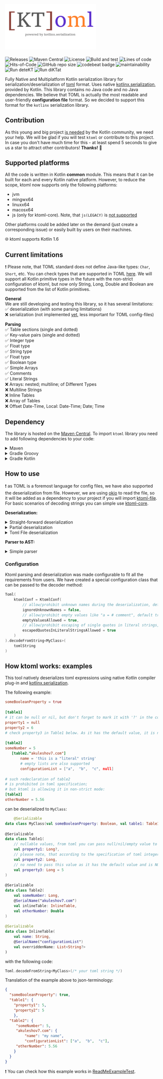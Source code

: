 ## <img src="/ktoml.png" width="300px"/>

![Releases](https://img.shields.io/github/v/release/akuleshov7/ktoml)
![Maven Central](https://img.shields.io/maven-central/v/com.akuleshov7/ktoml-core)
![License](https://img.shields.io/github/license/akuleshov7/ktoml)
![Build and test](https://github.com/akuleshov7/ktoml/actions/workflows/build_and_test.yml/badge.svg?branch=main)
![Lines of code](https://img.shields.io/tokei/lines/github/akuleshov7/ktoml)
![Hits-of-Code](https://hitsofcode.com/github/akuleshov7/ktoml?branch=main)
![GitHub repo size](https://img.shields.io/github/repo-size/akuleshov7/ktoml)
![codebeat badge](https://codebeat.co/badges/0518ea49-71ed-4bfd-8dd3-62da7034eebd)
![maintainability](https://api.codeclimate.com/v1/badges/c75d2d6b0d44cea7aefe/maintainability)
![Run deteKT](https://github.com/akuleshov7/ktoml/actions/workflows/detekt.yml/badge.svg)
![Run diKTat](https://github.com/akuleshov7/ktoml/actions/workflows/diktat.yml/badge.svg)

Fully Native and Multiplatform Kotlin serialization library for serialization/deserialization of [toml](https://toml.io/en/) format.
Uses native [kotlinx.serialization](https://github.com/Kotlin/kotlinx.serialization), provided by Kotlin. This library contains no Java code and no Java dependencies.
We believe that TOML is actually the most readable and user-friendly **configuration file** format.
So we decided to support this format for the `kotlinx` serialization library.  

## Contribution
As this young and big project [is needed](https://github.com/Kotlin/kotlinx.serialization/issues/1092) by the Kotlin community, we need your help.
We will be glad if you will test `ktoml` or contribute to this project. 
In case you don't have much time for this - at least spend 5 seconds to give us a star to attract other contributors!
**Thanks!** :pray:

## Supported platforms
All the code is written in Kotlin **common** module. This means that it can be built for each and every Kotlin native platform.
However, to reduce the scope, ktoml now supports only the following platforms:
 - jvm
 - mingwx64
 - linuxx64
 - macosx64
 - js (only for ktoml-core). Note, that `js(LEGACY)` is [not supported](https://github.com/Kotlin/kotlinx.serialization/issues/1448)

Other platforms could be added later on the demand (just create a corresponding issue) or easily built by users on their machines.

:globe_with_meridians: ktoml supports Kotlin 1.6

## Current limitations
:heavy_exclamation_mark: Please note, that TOML standard does not define Java-like types: `Char`, `Short`, etc.
You can check types that are supported in TOML [here](https://toml.io/en/v1.0.0#string).
We will support all Kotlin primitive types in the future with the non-strict configuration of ktoml, but now
only String, Long, Double and Boolean are supported from the list of Kotlin primitives.

**General** \
We are still developing and testing this library, so it has several limitations: \
:white_check_mark: deserialization (with some parsing limitations) \
:x: serialization (not implemented [yet](https://github.com/akuleshov7/ktoml/issues/11), less important for TOML config-files)

**Parsing** \
:white_check_mark: Table sections (single and dotted) \
:white_check_mark: Key-value pairs (single and dotted) \
:white_check_mark: Integer type \
:white_check_mark: Float type \
:white_check_mark: String type \
:white_check_mark: Float type \
:white_check_mark: Boolean type \
:white_check_mark: Simple Arrays \
:white_check_mark: Comments \
:white_check_mark: Literal Strings \
:x: Arrays: nested; multiline; of Different Types \
:x: Multiline Strings \
:x: Inline Tables \
:x: Array of Tables \
:x: Offset Date-Time, Local: Date-Time; Date; Time 

## Dependency
The library is hosted on the [Maven Central](https://search.maven.org/artifact/com.akuleshov7/ktoml-core).
To import `ktoml` library you need to add following dependencies to your code: 
<details>
<summary>Maven</summary>

```pom
<dependency>
  <groupId>com.akuleshov7</groupId>
  <artifactId>ktoml-core</artifactId>
  <version>0.2.8</version>
</dependency>
<dependency>
  <groupId>com.akuleshov7</groupId>
  <artifactId>ktoml-file</artifactId>
  <version>0.2.8</version>
</dependency>
```
</details>

<details>
<summary>Gradle Groovy</summary>

```groovy
implementation 'com.akuleshov7:ktoml-core:0.2.8'
implementation 'com.akuleshov7:ktoml-file:0.2.8'
```
</details>

<details>
<summary>Gradle Kotlin</summary>

```kotlin
implementation("com.akuleshov7:ktoml-core:0.2.8")
implementation("com.akuleshov7:ktoml-file:0.2.8")
```
</details>

## How to use
:heavy_exclamation_mark: as TOML is a foremost language for config files, we have also supported the deserialization from file.
However, we are using [okio](https://github.com/square/okio) to read the file, so it will be added as a dependency to your
project if you will import [ktoml-file](https://search.maven.org/artifact/com.akuleshov7/ktoml-file).
For basic scenarios of decoding strings you can simple use [ktoml-core](https://search.maven.org/artifact/com.akuleshov7/ktoml-core).

**Deserialization:**
<details>
<summary>Straight-forward deserialization</summary>

```kotlin
// include extensions from 'kotlinx' lib to improve user experience 
import kotlinx.serialization.decodeFromString
import kotlinx.serialization.serializer
// including com.akuleshov7:ktoml-core
import com.akuleshov7.ktoml.deserialize

@Serializable
data class MyClass(/* your fields */)

// to deserialize toml input in a string format (separated by newlines '\n')
// no need to provide serializer() explicitly if you will use extension method from
// <kotlinx.serialization.decodeFromString>
val resultFromString = Toml.decodeFromString<MyClass>(/* string with a toml input */)
val resultFromList = Toml.decodeFromString<MyClass>(serializer(), /* list with lines of strings with a toml input */)
```
</details>

<details>
<summary>Partial deserialization</summary>

Partial Deserialization can be useful when you would like to deserialize only **one single** table and you do not want 
to reproduce whole object structure in your code.
 
```kotlin
// If you need to deserialize only some part of the toml - provide the full name of the toml table. 
// The deserializer will work only with this table and it's children.
// For example if you have the following toml, but you want only to decode [c.d.e.f] table: 
// [a]
//   b = 1
// [c.d.e.f]
//   d = "5"

val result = Toml.partiallyDecodeFromString<MyClassOnlyForTable>(serializer(), /* string with a toml input */, "c.d.e.f")
val result = Toml.partiallyDecodeFromString<MyClassOnlyForTable>(serializer(), /* list with toml strings */, "c.d.e.f")
```
</details>

<details>
<summary>Toml File deserialization</summary>

```kotlin
// including com.akuleshov7:ktoml-file
import com.akuleshov7.ktoml.deserialize

val resultFromString = TomlFileReader.decodeFromFile<MyClass>(serializer(), /* file path to toml file */)
val resultFromList = TomlFileReader.partiallyDecodeFromFile<MyClass>(serializer(),  /* file path to toml file */, /* table name */)
```
</details>

**Parser to AST:**
<details>
<summary>Simple parser</summary>

```kotlin
import com.akuleshov7.ktoml.parsers.TomlParser
import com.akuleshov7.ktoml.KtomlConf
/* ========= */
var tomlAST = TomlParser(KtomlConf()).parseStringsToTomlTree(/* list with toml strings */)
tomlAST = TomlParser(KtomlConf()).parseString(/* the string that you want to parse */)
tomlAST.prettyPrint()
```
</details>

### Configuration
Ktoml parsing and deserialization was made configurable to fit all the requirements from users. We have created a
special configuration class that can be passed to the decoder method:

```kotlin
Toml(
    ktomlConf = KtomlConf(
        // allow/prohibit unknown names during the deserialization, default false
        ignoreUnknownNames = false,
        // allow/prohibit empty values like "a = # comment", default true
        emptyValuesAllowed = true,
        // allow/prohibit escaping of single quotes in literal strings, default true
        escapedQuotesInLiteralStringsAllowed = true
    )
).decodeFromString<MyClass>(
    tomlString
)
```

## How ktoml works: examples

This tool natively deserializes toml expressions using native Kotlin compiler plug-in and [kotlinx.serialization](https://github.com/Kotlin/kotlinx.serialization/blob/master/docs/serialization-guide.md).

The following example:
```toml
someBooleanProperty = true

[table1]
# it can be null or nil, but don't forget to mark it with '?' in the codes
property1 = null
property2 = 6
# check property3 in Table1 below. As it has the default value, it is not required and can be not provided 
 
[table2]
someNumber = 5
   [table2."akuleshov7.com"]
       name = 'this is a "literal" string'
       # empty lists are also supported
       configurationList = ["a",  "b",  "c", null]

# such redeclaration of table2
# is prohibited in toml specification;
# but ktoml is allowing it in non-strict mode: 
[table2]       
otherNumber = 5.56
```

can be deserialized to `MyClass`:
```kotlin
    @Serializable
data class MyClass(val someBooleanProperty: Boolean, val table1: Table1, val table2: Table2)

@Serializable
data class Table1(
    // nullable values, from toml you can pass null/nil/empty value to this kind of a field
    val property1: Long?,
    // please note, that according to the specification of toml integer values should be represented with Long
    val property2: Long,
    // no need to pass this value as it has the default value and is NOT REQUIRED
    val property3: Long = 5
)

@Serializable
data class Table2(
    val someNumber: Long,
    @SerialName("akuleshov7.com")
    val inlineTable: InlineTable,
    val otherNumber: Double
)

@Serializable
data class InlineTable(
    val name: String,
    @SerialName("configurationList")
    val overriddenName: List<String?>
)
```

with the following code:
```kotlin
Toml.decodeFromString<MyClass>(/* your toml string */)
```

Translation of the example above to json-terminology:
```json
{
  "someBooleanProperty": true,
  "table1": {
    "property1": 5,
    "property2": 5
    },
  "table2": {
     "someNumber": 5,
     "akuleshov7.com": {
         "name": "my name",
         "configurationList": ["a",  "b",  "c"],
     "otherNumber": 5.56
    }
  }
}
``` 

:heavy_exclamation_mark: You can check how this example works in [ReadMeExampleTest](ktoml-core/src/commonTest/kotlin/decoder/ReadMeExampleTest.kt).
